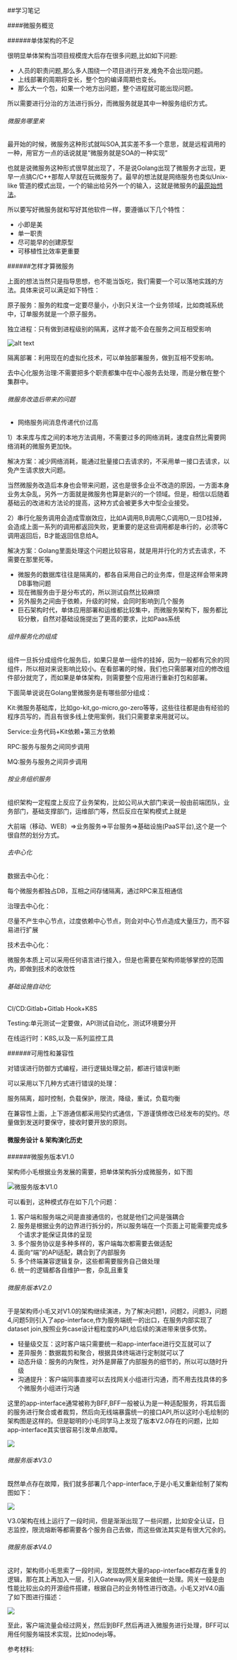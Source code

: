 ##学习笔记

####微服务概览

######单体架构的不足

很明显单体架构当项目规模庞大后存在很多问题,比如如下问题:

- 人员的职责问题,那么多人围绕一个项目进行开发,难免不会出现问题。
- 上线部署的周期将变长，整个包的编译周期也变长。
- 那么大一个包，如果一个地方出问题，整个进程就可能出现问题。

所以需要进行分治的方法进行拆分，而微服务就是其中一种服务组织方式。



###### 微服务哪里来

最开始的时候，微服务这种形式就叫SOA,其实差不多一个意思，就是远程调用的一种，用官方一点的话说就是“微服务就是SOA的一种实现”

也就是说微服务这种形式很早就出现了，不是说Golang出现了微服务才出现，更早一点搞C/C++那帮人早就在玩微服务了。最早的想法就是网络服务也类似Unix-like 管道的模式出现，一个的输出给另外一个的输入，这就是微服务的[最原始想法][microservices history]。

所以要写好微服务就和写好其他软件一样，要遵循以下几个特性：

- 小即是美
- 单一职责
- 尽可能早的创建原型
- 可移植性比效率更重要



######怎样才算微服务

上面的想法当然只是指导思想，也不能当饭吃，我们需要一个可以落地实践的方法。具体来说可以满足如下特性：

原子服务：服务的粒度一定要尽量小，小到只关注一个业务领域，比如商城系统中，订单服务就是一个原子服务。

独立进程：只有做到进程级别的隔离，这样才能不会在服务之间互相受影响

![alt text](https://martinfowler.com/articles/microservices/images/micro-deployment.png "microservices in multiprocess")

隔离部署：利用现在的虚拟化技术，可以单独部署服务，做到互相不受影响。

去中心化服务治理:不需要把多个职责都集中在中心服务去处理，而是分散在整个集群中。



###### 微服务改造后带来的问题

- 网络服务间消息传递代价过高

1）本来库与库之间的本地方法调用，不需要过多的网络消耗，速度自然比需要网络消耗的微服务更加快。

解决方案：减少网络消耗，能通过批量接口去请求的，不采用单一接口去请求，以免产生请求放大问题。

当然微服务改造后本身也会带来问题，这也是很多企业不改造的原因，一方面本身业务太杂乱，另外一方面就是微服务也算是新兴的一个领域。但是，相信以后随着基础云的改进和方法论的提高，这种方式会被更多大中型企业接受。

2）串行化服务调用会造成雪崩效应，比如A调用B,B调用C,C调用D,一旦D挂掉，会造成上面一系列的调用都返回失败，更重要的是这些调用都是串行的，必须等C调用返回后，B才能返回信息给A。

解决方案：Golang里面处理这个问题比较容易，就是用并行化的方式去请求，不需要在那里死等。

- 微服务的数据库往往是隔离的，都各自采用自己的业务库，但是这样会带来跨DB事物问题
- 现在微服务由于是分布式的，所以测试自然比较麻烦
- 另外服务之间由于依赖，升级的时候，会同时影响到几个服务
- 巨石架构时代，单体应用部署和运维都比较集中，而微服务架构下，服务都比较分散，自然对基础设施提出了更高的要求，比如Paas系统



###### 组件服务化的组成

组件一旦拆分成组件化服务后，如果只是单一组件的挂掉，因为一般都有冗余的同组件，所以相对来说影响比较小。在看部署的时候，我们也只需部署对应的修改组件部分就完了，而如果是单体架构，则需要整个应用进行重新打包和部署。

下面简单说说在Golang里微服务是有哪些部分组成：

Kit:微服务基础库，比如go-kit,go-micro,go-zero等等，这些往往都是由有经验的程序员写的，而且有很多线上使用案例，我们只需要拿来用就可以。

Service:业务代码+Kit依赖+第三方依赖

RPC:服务与服务之间同步调用

MQ:服务与服务之间异步调用



###### 按业务组织服务

组织架构一定程度上反应了业务架构，比如公司从大部门来说一般由前端团队，业务部门，基础支撑部门，运维部门等，然后反应在架构模式上就是

大前端（移动、WEB）=>业务服务=>平台服务=>基础设施(PaaS平台),这个是一个很自然的划分方式。



###### 去中心化

数据去中心化：

每个微服务都独占DB，互相之间存储隔离，通过RPC来互相通信

治理去中心化：

尽量不产生中心节点，过度依赖中心节点，则会对中心节点造成大量压力，而不容易进行扩展

技术去中心化：

微服务本质上可以采用任何语言进行接入，但是也需要在架构师能够掌控的范围内，即做到技术的收敛性



###### 基础设施自动化

CI/CD:Gitlab+Gitlab Hook+K8S

Testing:单元测试一定要做，API测试自动化，测试环境要分开

在线运行时：K8S,以及一系列监控工具



######可用性和兼容性

对错误进行防御方式编程，进行逻辑处理之前，都进行错误判断

可以采用以下几种方式进行错误的处理：

服务隔离，超时控制，负载保护，限流，降级，重试，负载均衡



在兼容性上面，上下游通信都采用契约式通信，下游谨慎修改已经发布的契约。尽量做到发送时要保守，接收时要开放的原则。



#### 微服务设计 & 架构演化历史

######微服务版本V1.0

架构师小毛根据业务发展的需要，把单体架构拆分成微服务，如下图

![微服务版本V1.0](https://chenxf.org/usr/uploads/2020/12/2748878723.png)



可以看到，这种模式存在如下几个问题：

1. 客户端和服务端之间是直接通信的，也就是他们之间是强耦合
2. 服务是根据业务的边界进行拆分的，所以服务端在一个页面上可能需要完成多个请求才能保证具体的呈现
3. 多个服务协议是多种多样的，客户端每次都需要去做适配
4. 面向“端”的API适配，耦合到了内部服务
5. 多个终端兼容逻辑复杂，这些都需要服务自己做处理
6. 统一的逻辑都各自维护一套，杂乱且重复



###### 微服务版本V2.0

于是架构师小毛又对V1.0的架构继续演进，为了解决问题1，问题2，问题3，问题4,问题5则引入了app-interface,作为服务端统一的出口，在服务内部实现了dataset join,按照业务case设计粗粒度的API,给后续的演进带来很多优势。

- 轻量级交互：这时客户端只需要统一和app-interface进行交互就可以了
- 差异服务：数据裁剪和聚合，根据具体终端进行定制就可以了
- 动态升级：服务的内聚性，对外是屏蔽了内部服务的细节的，所以可以随时升级
- 沟通提升：客户端同事直接可以去找网关小组进行沟通，而不用去找具体的多个微服务小组进行沟通

这里的app-interface通常被称为BFF,BFF一般被认为是一种适配服务，将其后面的服务进行聚合或者裁剪，然后向无线端暴露统一的接口API,所以这时小毛绘制的架构图是这样的。但是聪明的小毛同学马上发现了版本V2.0存在的问题，比如app-interface其实很容易引发单点故障。

![](https://chenxf.org/usr/uploads/2020/12/381906793.png)



###### 微服务版本V3.0

既然单点存在故障，我们就多部署几个app-interface,于是小毛又重新绘制了架构图如下：

![](https://chenxf.org/usr/uploads/2020/12/2118527434.png)

V3.0架构在线上运行了一段时间，但是渐渐出现了一些问题，比如安全认证，日志监控，限流熔断等都需要各个服务自己去做，而这些做法其实是有很大冗余的。



###### 微服务版本V4.0

这时，架构师小毛思索了一段时间，发现既然大量的app-interface都存在重复的逻辑，那在其上再加入一层，引入Gateway网关层来做统一处理。网关一般是由性能比较出众的开源组件搭建，根据自己的业务特性进行改造。小毛又对V4.0画了如下图进行描述：

![](https://chenxf.org/usr/uploads/2020/12/3409512239.png)



至此，客户端流量会经过网关，然后到BFF,然后再进入微服务进行处理，BFF可以用任何服务端技术实现，比如nodejs等。



参考材料:

[microservices history]:https://en.wikipedia.org/wiki/Microservices
[unix programming art]:https://www.amazon.com/UNIX-Programming-Art-Eric-S-Raymond/dp/B008Z1IEQ8
[microservices]:https://martinfowler.com/articles/microservices.html